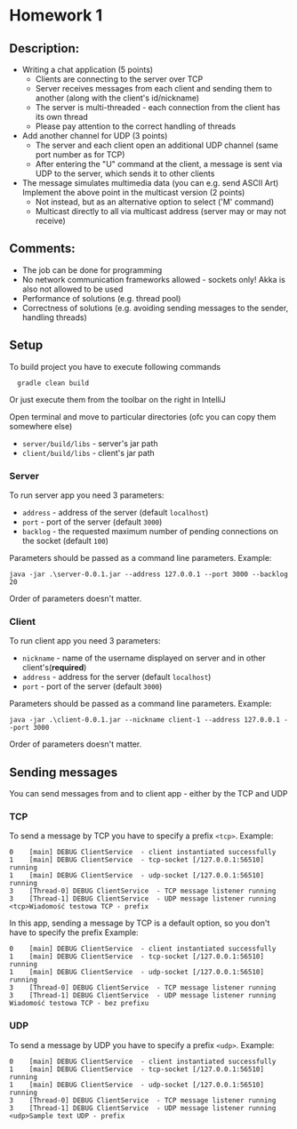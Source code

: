 # Homework 1

## Description:
* Writing a chat application (5 points)
  * Clients are connecting to the server over TCP
  * Server receives messages from each client and sending them to another (along with the client's id/nickname)
  * The server is multi-threaded - each connection from the client has its own thread
  * Please pay attention to the correct handling of threads
* Add another channel for UDP (3 points)
  * The server and each client open an additional UDP channel (same port number as for TCP)
  * After entering the "U" command at the client, a message is sent via UDP to the server, which sends it to other clients
* The message simulates multimedia data (you can e.g. send ASCII Art) Implement the above point in the multicast version (2 points)
  * Not instead, but as an alternative option to select ('M' command)
  * Multicast directly to all via multicast address (server may or may not receive)

## Comments:
* The job can be done for programming
* No network communication frameworks allowed - sockets only! Akka is also not allowed to be used
* Performance of solutions (e.g. thread pool)
* Correctness of solutions (e.g. avoiding sending messages to the sender, handling threads)

## Setup

To build project you have to execute following commands
```
  gradle clean build
```
Or just execute them from the toolbar on the right in IntelliJ

Open terminal and move to particular directories (ofc you can copy them somewhere else)
* `server/build/libs` - server's jar path
* `client/build/libs` - client's jar path

### Server
To run server app you need 3 parameters:
* `address` - address of the server (default `localhost`)
* `port` - port of the server (default `3000`)
* `backlog` - the requested maximum number of pending connections on the socket (default `100`)

Parameters should be passed as a command line parameters.
Example:
```
java -jar .\server-0.0.1.jar --address 127.0.0.1 --port 3000 --backlog 20
```

Order of parameters doesn't matter.

### Client
To run client app you need 3 parameters:
* `nickname` - name of the username displayed on server and in other client's(<b>required</b>)
* `address` - address for the server (default `localhost`)
* `port` - port of the server (default `3000`)

Parameters should be passed as a command line parameters.
Example:
```
java -jar .\client-0.0.1.jar --nickname client-1 --address 127.0.0.1 --port 3000
```

Order of parameters doesn't matter.

## Sending messages
You can send messages from and to client app - either by the TCP and UDP

### TCP
To send a message by TCP you have to specify a prefix `<tcp>`.
Example:
```
0    [main] DEBUG ClientService  - client instantiated successfully
1    [main] DEBUG ClientService  - tcp-socket [/127.0.0.1:56510] running
1    [main] DEBUG ClientService  - udp-socket [/127.0.0.1:56510] running
3    [Thread-0] DEBUG ClientService  - TCP message listener running     
3    [Thread-1] DEBUG ClientService  - UDP message listener running 
<tcp>Wiadomość testowa TCP - prefix
```

In this app, sending a message by TCP is a default option, so you don't have to specify the prefix
Example:
```
0    [main] DEBUG ClientService  - client instantiated successfully
1    [main] DEBUG ClientService  - tcp-socket [/127.0.0.1:56510] running
1    [main] DEBUG ClientService  - udp-socket [/127.0.0.1:56510] running
3    [Thread-0] DEBUG ClientService  - TCP message listener running     
3    [Thread-1] DEBUG ClientService  - UDP message listener running 
Wiadomość testowa TCP - bez prefixu
```

### UDP
To send a message by UDP you have to specify a prefix `<udp>`.
Example:
```
0    [main] DEBUG ClientService  - client instantiated successfully
1    [main] DEBUG ClientService  - tcp-socket [/127.0.0.1:56510] running
1    [main] DEBUG ClientService  - udp-socket [/127.0.0.1:56510] running
3    [Thread-0] DEBUG ClientService  - TCP message listener running     
3    [Thread-1] DEBUG ClientService  - UDP message listener running 
<udp>Sample text UDP - prefix
```